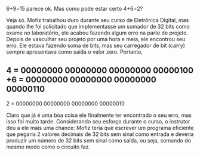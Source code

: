 6+9=15 parece ok. Mas como pode estar certo 4+6=2?

Veja só. Mofiz trabalhou duro durante seu curso de Eletrônica Digital, mas quando lhe foi solicitado que implementasse um somador de 32 bits como exame no laboratório, ele acabou fazendo algum erro na parte de projeto. Depois de vasculhar seu projeto por uma hora e meia, ele encontrou seu erro. Ele estava fazendo soma de bits, mas seu carregador de bit (carry) sempre apresentava como saída o valor zero. Portanto,

4  = 00000000 00000000 00000000 00000100
+6 = 00000000 00000000 00000000 00000110
----------------------------------------
2  = 00000000 00000000 00000000 00000010


Claro que já é uma boa coisa ele finalmente ter encontrado o seu erro, mas isso foi muito tarde. Considerando seu esforço durante o curso, o instrutor deu a ele mais uma chance: Mofiz teria que escrever um programa eficiente que pegaria 2 valores decimais de 32 bits sem sinal como entrada e deveria produzir um número de 32 bits sem sinal como saída, ou seja, somando do mesmo modo como o circuito faz. 
